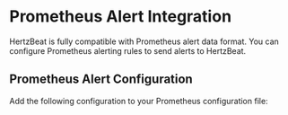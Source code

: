 # Prometheus Alert Integration

HertzBeat is fully compatible with Prometheus alert data format. You can configure Prometheus alerting rules to send alerts to HertzBeat.

## Prometheus Alert Configuration

Add the following configuration to your Prometheus configuration file:

```
